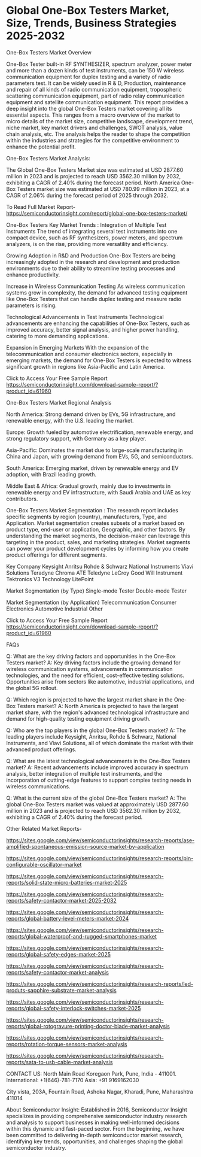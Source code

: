 <h1>Global One-Box Testers Market, Size, Trends, Business Strategies 2025-2032</h1>
One-Box Testers Market Overview

One-Box Tester built-in RF SYNTHESIZER, spectrum analyzer, power meter and more than a dozen kinds of test instruments, can be 150 W wireless communication equipment for duplex testing and a variety of radio parameters test. It can be widely used in R & D, Production, maintenance and repair of all kinds of radio communication equipment, tropospheric scattering communication equipment, part of radio relay communication equipment and satellite communication equipment. This report provides a deep insight into the global One-Box Testers market covering all its essential aspects. This ranges from a macro overview of the market to micro details of the market size, competitive landscape, development trend, niche market, key market drivers and challenges, SWOT analysis, value chain analysis, etc. The analysis helps the reader to shape the competition within the industries and strategies for the competitive environment to enhance the potential profit.

One-Box Testers Market Analysis:

The Global One-Box Testers Market size was estimated at USD 2877.60 million in 2023 and is projected to reach USD 3562.30 million by 2032, exhibiting a CAGR of 2.40% during the forecast period. North America One-Box Testers market size was estimated at USD 780.99 million in 2023, at a CAGR of 2.06% during the forecast period of 2025 through 2032.

To Read Full Market Report-
https://semiconductorinsight.com/report/global-one-box-testers-market/

One-Box Testers Key Market Trends :
Integration of Multiple Test Instruments
The trend of integrating several test instruments into one compact device, such as RF synthesizers, power meters, and spectrum analyzers, is on the rise, providing more versatility and efficiency.

Growing Adoption in R&D and Production
One-Box Testers are being increasingly adopted in the research and development and production environments due to their ability to streamline testing processes and enhance productivity.

Increase in Wireless Communication Testing
As wireless communication systems grow in complexity, the demand for advanced testing equipment like One-Box Testers that can handle duplex testing and measure radio parameters is rising.

Technological Advancements in Test Instruments
Technological advancements are enhancing the capabilities of One-Box Testers, such as improved accuracy, better signal analysis, and higher power handling, catering to more demanding applications.

Expansion in Emerging Markets
With the expansion of the telecommunication and consumer electronics sectors, especially in emerging markets, the demand for One-Box Testers is expected to witness significant growth in regions like Asia-Pacific and Latin America.

Click to Access Your Free Sample Report
https://semiconductorinsight.com/download-sample-report/?product_id=61960

One-Box Testers Market Regional Analysis

North America:
Strong demand driven by EVs, 5G infrastructure, and renewable energy, with the U.S. leading the market.

Europe:
Growth fueled by automotive electrification, renewable energy, and strong regulatory support, with Germany as a key player.

Asia-Pacific:
Dominates the market due to large-scale manufacturing in China and Japan, with growing demand from EVs, 5G, and semiconductors.

South America:
Emerging market, driven by renewable energy and EV adoption, with Brazil leading growth.

Middle East & Africa:
Gradual growth, mainly due to investments in renewable energy and EV infrastructure, with Saudi Arabia and UAE as key contributors.

One-Box Testers Market Segmentation :
The research report includes specific segments by region (country), manufacturers, Type, and Application. Market segmentation creates subsets of a market based on product type, end-user or application, Geographic, and other factors. By understanding the market segments, the decision-maker can leverage this targeting in the product, sales, and marketing strategies. Market segments can power your product development cycles by informing how you create product offerings for different segments.

Key Company
Keysight
Anritsu
Rohde & Schwarz
National Instruments
Viavi Solutions
Teradyne
Chroma ATE
Teledyne LeCroy
Good Will Instrument
Tektronics
V3 Technology
LitePoint

Market Segmentation (by Type)
Single-mode Tester
Double-mode Tester

Market Segmentation (by Application)
Telecommunication
Consumer Electronics
Automotive
Industrial
Other

Click to Access Your Free Sample Report
https://semiconductorinsight.com/download-sample-report/?product_id=61960

FAQs

Q: What are the key driving factors and opportunities in the One-Box Testers market?
A: Key driving factors include the growing demand for wireless communication systems, advancements in communication technologies, and the need for efficient, cost-effective testing solutions. Opportunities arise from sectors like automotive, industrial applications, and the global 5G rollout.

Q: Which region is projected to have the largest market share in the One-Box Testers market?
A: North America is projected to have the largest market share, with the region's advanced technological infrastructure and demand for high-quality testing equipment driving growth.

Q: Who are the top players in the global One-Box Testers market?
A: The leading players include Keysight, Anritsu, Rohde & Schwarz, National Instruments, and Viavi Solutions, all of which dominate the market with their advanced product offerings.

Q: What are the latest technological advancements in the One-Box Testers market?
A: Recent advancements include improved accuracy in spectrum analysis, better integration of multiple test instruments, and the incorporation of cutting-edge features to support complex testing needs in wireless communications.

Q: What is the current size of the global One-Box Testers market?
A: The global One-Box Testers market was valued at approximately USD 2877.60 million in 2023 and is projected to reach USD 3562.30 million by 2032, exhibiting a CAGR of 2.40% during the forecast period.

Other Related Market Reports-

https://sites.google.com/view/semiconductorinsights/research-reports/ase-amplified-spontaneous-emission-source-market-by-application

https://sites.google.com/view/semiconductorinsights/research-reports/pin-configurable-oscillator-market

https://sites.google.com/view/semiconductorinsights/research-reports/solid-state-micro-batteries-market-2025

https://sites.google.com/view/semiconductorinsights/research-reports/safety-contactor-market-2025-2032

https://sites.google.com/view/semiconductorinsights/research-reports/global-battery-level-meters-market-2024

https://sites.google.com/view/semiconductorinsights/research-reports/global-waterproof-and-rugged-smartphones-market

https://sites.google.com/view/semiconductorinsights/research-reports/global-safety-edges-market-2025

https://sites.google.com/view/semiconductorinsights/research-reports/safety-contactor-market-analysis

https://sites.google.com/view/semiconductorinsights/research-reports/led-produts-sapphire-substrate-market-analysis

https://sites.google.com/view/semiconductorinsights/research-reports/global-safety-interlock-switches-market-2025

https://sites.google.com/view/semiconductorinsights/research-reports/global-rotogravure-printing-doctor-blade-market-analysis

https://sites.google.com/view/semiconductorinsights/research-reports/rotation-torque-sensors-market-analysis

https://sites.google.com/view/semiconductorinsights/research-reports/sata-to-usb-cable-market-analysis

CONTACT US:
North Main Road Koregaon Park, Pune, India - 411001.
International: +1(646)-781-7170
Asia: +91 9169162030

City vista, 203A, Fountain Road, Ashoka Nagar, Kharadi, Pune, Maharashtra 411014

About Semiconductor Insight:
Established in 2016, Semiconductor Insight specializes in providing comprehensive semiconductor industry research and analysis to support businesses in making well-informed decisions within this dynamic and fast-paced sector. From the beginning, we have been committed to delivering in-depth semiconductor market research, identifying key trends, opportunities, and challenges shaping the global semiconductor industry.
